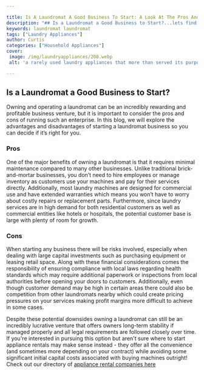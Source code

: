 ```yaml
---

title: Is A Laundromat A Good Business To Start: A Look At The Pros And Cons Of Starting A Laundromat Business
description: "## Is a Laundromat a Good Business to Start?...lets find out"
keywords: laundromat laundromat
tags: ["Laundry Appliances"]
author: Curtis
categories: ["Household Appliances"]
cover: 
 image: /img/laundryappliances/208.webp
 alt: 'a rarely used laundry appliances that more than served its purpose'

---
```


## Is a Laundromat a Good Business to Start?

Owning and operating a laundromat can be an incredibly rewarding and profitable business venture, but it is important to consider the pros and cons of running such an enterprise. In this blog, we will explore the advantages and disadvantages of starting a laundromat business so you can decide if it’s right for you. 

### Pros 
One of the major benefits of owning a laundromat is that it requires minimal maintenance compared to many other businesses. Unlike traditional brick-and-mortar businesses, you don’t need to hire employees or manage inventory as customers use your machines and pay for their services directly. Additionally, most laundry machines are designed for commercial use and have extended warranties which means you won’t have to worry about costly repairs or replacement parts. Furthermore, since laundry services are in high demand for both residential customers as well as commercial entities like hotels or hospitals, the potential customer base is large with plenty of room for growth. 

### Cons 
When starting any business there will be risks involved, especially when dealing with large capital investments such as purchasing equipment or leasing retail space. Along with these financial considerations comes the responsibility of ensuring compliance with local laws regarding health standards which may require additional paperwork or inspections from local authorities before opening your doors to customers. Additionally, even though customer demand may be high in certain areas there could also be competition from other laundromats nearby which could create pricing pressures on your services making profit margins more difficult to achieve in some cases. 

Despite these potential downsides owning a laundromat can still be an incredibly lucrative venture that offers owners long-term stability if managed properly and all legal requirements are followed closely over time. If you're interested in pursuing this option but aren't sure where to start appliance rentals may make sense instead - they offer all the convenience (and sometimes more depending on your contract) while avoiding some significant initial capital costs associated with buying machines outright! Check out our directory of [appliance rental companies here](./pages/appliance-rental)
